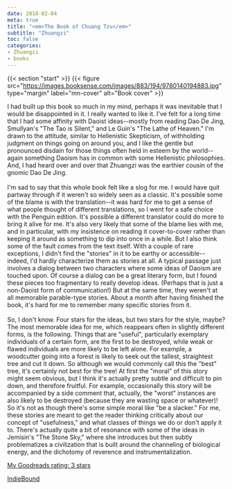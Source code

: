 ```yaml
---
date: 2018-02-04
meta: true
title: "<em>The Book of Chuang Tzu</em>"
subtitle: "Zhuangzi"
toc: false
categories:
- Zhuangzi
- books
---
```


{{< section "start" >}}
{{< figure src="https://images.booksense.com/images/883/194/9780140194883.jpg" type="margin" label="mn-cover" alt="Book cover" >}}

I had built up this book so much in my mind, perhaps it was inevitable that I would be disappointed in it. I really wanted to like it. I've felt for a long time that I had some affinity with Daoist ideas--mostly from reading Dao De Jing, Smullyan's "The Tao is Silent," and Le Guin's "The Lathe of Heaven." I'm drawn to the attitude, similar to Hellenistic Skepticism, of withholding judgment on things going on around you, and I like the gentle but pronounced disdain for those things often held in esteem by the world--again something Daoism has in common with some Hellenistic philosophies. And, I had heard over and over that Zhuangzi was the earthier cousin of the gnomic Dao De Jing. <br /><br />I'm sad to say that this whole book felt like a slog for me. I would have quit partway through if it weren't so widely seen as a classic. It's possible some of the blame is with the translation--it was hard for me to get a sense of what people thought of different translations, so I went for a safe choice with the Penguin edition. It's possible a different translator could do more to bring it alive for me. It's also very likely that some of the blame lies with me, and in particular, with my insistence on reading it cover-to-cover rather than keeping it around as something to dip into once in a while. But I also think some of the fault comes from the text itself. With a couple of rare exceptions, I didn't find the "stories" in it to be earthy or accessible--indeed, I'd hardly characterize them as stories at all. A typical passage just involves a dialog between two characters where some ideas of Daoism are touched upon. Of course a dialog can be a great literary form, but I found these pieces too fragmentary to really develop ideas. (Perhaps that is just a non-Daoist form of communication!) But at the same time, they weren't at all memorable parable-type stories. About a month after having finished the book, it's hard for me to remember many specific stories from it.<br /><br />So, I don't know. Four stars for the ideas, but two stars for the style, maybe? The most memorable idea for me, which reappears often in slightly different forms, is the following. Things that are "useful", particularly exemplary individuals of a certain form, are the first to be destroyed, while weak or flawed individuals are more likely to be left alone. For example, a woodcutter going into a forest is likely to seek out the tallest, straightest tree and cut it down. So although we would commonly call this the "best" tree, it's certainly not best for the tree! At first the "moral" of this story might seem obvious, but I think it's actually pretty subtle and difficult to pin down, and therefore fruitful. For example, occasionally this story will be accompanied by a side comment that, actually, the "worst" instances are also likely to be destroyed (because they are wasting space or whatever)! So it's not as though there's some simple moral like "be a slacker." For me, these stories are meant to get the reader thinking critically about our concept of "usefulness," and what classes of things we do or don't apply it to. There's actually quite a bit of resonance with some of the ideas in Jemisin's "The Stone Sky," where she introduces but then subtly problematizes a civilization that is built around the channeling of biological energy, and the dichotomy of reverence and instrumentalization.

[My Goodreads rating: 3 stars](https://www.goodreads.com/review/show/2208611210)  

[IndieBound](https://www.indiebound.org/book/9780140194883)
